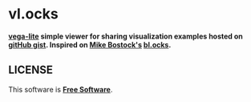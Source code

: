 # vl.ocks

**[vega-lite](https://vega.github.io/vega-lite/) simple viewer for sharing visualization examples hosted on [gitHub gist](https://gist.github.com/). Inspired on [Mike Bostock's](https://github.com/mbostock) [bl.ocks](https://bl.ocks.org/).**

## LICENSE
This software is [**Free Software**](./LICENSE).
